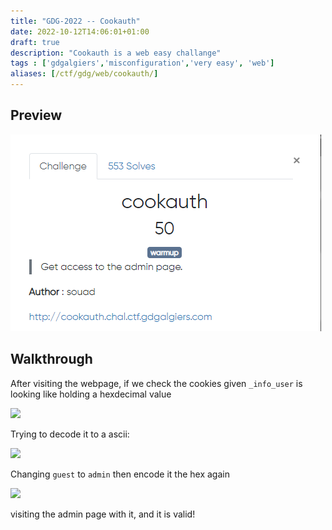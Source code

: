 ```yaml
---
title: "GDG-2022 -- Cookauth"
date: 2022-10-12T14:06:01+01:00
draft: true
description: "Cookauth is a web easy challange"
tags : ['gdgalgiers','misconfiguration','very easy', 'web']
aliases: [/ctf/gdg/web/cookauth/]
---
```



## Preview
![](https://github.com/0xWerz/CTF-writeups/blob/main/GDG-Algiers-2022/web/cookauth/img/pre.png?raw=true)


## Walkthrough

After visiting the webpage, if we check the cookies given `_info_user` is looking like holding a hexdecimal value

![](./img/sess.png) 

Trying to decode it to a ascii:

![](./img/dec.png)

Changing `guest` to `admin` then encode it the hex again


![](./img/en.png)

visiting the admin page with it, and it is valid! 